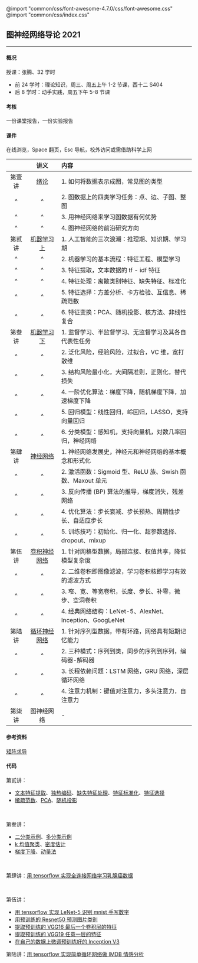 @import "common/css/font-awesome-4.7.0/css/font-awesome.css"
@import "common/css/index.css"

## 图神经网络导论 2021

---

#### 概况

授课：张腾、32 学时

- 前 24 学时：理论知识，周三、周五上午 1-2 节课，西十二 S404
- 后 8 学时：动手实践，周五下午 5-8 节课

#### 考核

一份课堂报告，一份实验报告

#### 课件

在线浏览，Space 翻页，Esc 导航，校外访问或需借助科学上网

<div class="threelines outline" markdown=1>

|        |             讲义             | 内容                                                      |
| :----: | :--------------------------: | :-------------------------------------------------------- |
| 第壹讲 |     [绪论](2021/01.html)     | 1. 如何将数据表示成图，常见图的类型                       |
|   ^    |              ^               | 2. 图数据上的四类学习任务：点、边、子图、整图             |
|   ^    |              ^               | 3. 用神经网络来学习图数据有何优势                         |
|   ^    |              ^               | 4. 图神经网络的前沿研究方向                               |
| 第贰讲 | [机器学习 上](2021/02.html)  | 1. 人工智能的三次浪潮：推理期、知识期、学习期             |
|   ^    |              ^               | 2. 机器学习的基本流程：特征工程、模型学习                 |
|   ^    |              ^               | 3. 特征提取，文本数据的 tf - idf 特征                     |
|   ^    |              ^               | 4. 特征处理：离散类别特征、缺失特征、标准化               |
|   ^    |              ^               | 5. 特征选择：方差分析、卡方检验、互信息、稀疏范数         |
|   ^    |              ^               | 6. 特征变换：PCA、随机投影、核方法、非线性复合            |
| 第叁讲 | [机器学习 下](2021/03.html)  | 1. 监督学习、半监督学习、无监督学习及其各自代表性任务     |
|   ^    |              ^               | 2. 泛化风险，经验风险，过拟合，VC 维，宽打散维            |
|   ^    |              ^               | 3. 结构风险最小化，大间隔准则，正则化，替代损失           |
|   ^    |              ^               | 4. 一阶优化算法：梯度下降，随机梯度下降，加速梯度下降     |
|   ^    |              ^               | 5. 回归模型：线性回归，岭回归，LASSO，支持向量回归        |
|   ^    |              ^               | 6. 分类模型：感知机，支持向量机，对数几率回归，神经网络   |
| 第肆讲 |   [神经网络](2021/04.html)   | 1. 神经网络发展史，神经元和神经网络的基本概念和形式化     |
|   ^    |              ^               | 2. 激活函数：Sigmoid 型、ReLU 族、Swish 函数、Maxout 单元 |
|   ^    |              ^               | 3. 反向传播 (BP) 算法的推导，梯度消失，残差网络           |
|   ^    |              ^               | 4. 优化算法：步长衰减、步长预热、周期性步长、自适应步长   |
|   ^    |              ^               | 5. 训练技巧：初始化、归一化、超参数选择、dropout、mixup   |
| 第伍讲 | [卷积神经网络](2021/05.html) | 1. 针对网格型数据，局部连接、权值共享，降低模型复杂度     |
|   ^    |              ^               | 2. 二维卷积即图像滤波，学习卷积核即学习有效的滤波方式     |
|   ^    |              ^               | 3. 窄、宽、等宽卷积，长度、步长、补零，微步、空洞卷积     |
|   ^    |              ^               | 4. 经典网络结构：LeNet-5、AlexNet、Inception、GoogLeNet   |
| 第陆讲 | [循环神经网络](2021/06.html) | 1. 针对序列型数据，带有环路，网络具有短期记忆能力         |
|   ^    |              ^               | 2. 三种模式：序列到类，同步的序列到序列，编码器-解码器    |
|   ^    |              ^               | 3. 长程依赖问题：LSTM 网络，GRU 网络，深层循环网络        |
|   ^    |              ^               | 4. 注意力机制：键值对注意力，多头注意力，自注意力         |
| 第柒讲 |          图神经网络          | -                                                         |

</div>

#### 参考资料

[矩阵求导](2021/supp-matrix-calculus.html)

#### 代码

第贰讲：

- [文本特征提取](python/text-feat.ipynb)、[独热编码](python/one-hot-encoding.ipynb)、[缺失特征处理](python/missing-feat.ipynb)、[特征标准化](python/feat-scaler.ipynb)、[特征选择](python/feat-selection.ipynb)
- [稀疏范数](python/sparse-norm.ipynb)、[PCA](python/pca.ipynb)、[随机投影](python/random-projection.ipynb)

<br>

第叁讲：

- [二分类示例](python/binary-classif.ipynb)、[多分类示例](python/multi-classif.ipynb)
- [k 均值聚类](python/clustering.ipynb)、[密度估计](python/density-estimation.ipynb)
- [梯度下降](python/gradient-descent.ipynb)、[动量法](python/momentum.ipynb)

<br>

第肆讲：[用 tensorflow 实现全连接网络学习乳腺癌数据](python/dnn-wdbc.py)

<br>

第伍讲：

- [用 tensorflow 实现 LeNet-5 识别 mnist 手写数字](python/lenet5-mnist.py)
- [用预训练的 Resnet50 预测图片类别](python/resnet50.py)
- [提取预训练的 VGG16 最后一个卷积层的特征](python/vgg16.py)
- [提取预训练的 VGG19 任意一层的特征](python/vgg19.py)
- [在自己的数据上微调预训练好的 Inception V3](python/vgg19.py)

第陆讲：[用 tensorflow 实现简单循环网络做 IMDB 情感分析](python/rnn4imdb.py)
